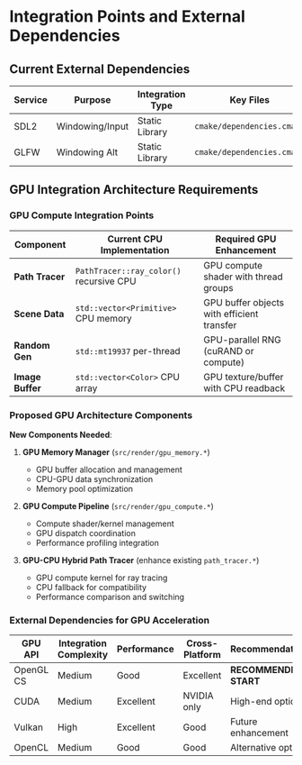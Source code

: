 # Integration Points and External Dependencies

## Current External Dependencies

| Service | Purpose         | Integration Type | Key Files                      |
| ------- | --------------- | ---------------- | ------------------------------ |
| SDL2    | Windowing/Input | Static Library   | `cmake/dependencies.cmake`     |
| GLFW    | Windowing Alt   | Static Library   | `cmake/dependencies.cmake`     |

## GPU Integration Architecture Requirements

### GPU Compute Integration Points

| Component        | Current CPU Implementation                | Required GPU Enhancement                    |
| ---------------- | ----------------------------------------- | ------------------------------------------- |
| **Path Tracer**  | `PathTracer::ray_color()` recursive CPU  | GPU compute shader with thread groups      |
| **Scene Data**   | `std::vector<Primitive>` CPU memory      | GPU buffer objects with efficient transfer |
| **Random Gen**   | `std::mt19937` per-thread                 | GPU-parallel RNG (cuRAND or compute)       |
| **Image Buffer** | `std::vector<Color>` CPU array           | GPU texture/buffer with CPU readback       |

### Proposed GPU Architecture Components

**New Components Needed**:

1. **GPU Memory Manager** (`src/render/gpu_memory.*`)
   - GPU buffer allocation and management
   - CPU-GPU data synchronization
   - Memory pool optimization

2. **GPU Compute Pipeline** (`src/render/gpu_compute.*`)
   - Compute shader/kernel management
   - GPU dispatch coordination
   - Performance profiling integration

3. **GPU-CPU Hybrid Path Tracer** (enhance existing `path_tracer.*`)
   - GPU compute kernel for ray tracing
   - CPU fallback for compatibility
   - Performance comparison and switching

### External Dependencies for GPU Acceleration

| GPU API    | Integration Complexity | Performance | Cross-Platform | Recommendation        |
| ---------- | ---------------------- | ----------- | -------------- | --------------------- |
| OpenGL CS  | Medium                 | Good        | Excellent      | **RECOMMENDED START** |
| CUDA       | Medium                 | Excellent   | NVIDIA only    | High-end option       |
| Vulkan     | High                   | Excellent   | Good           | Future enhancement    |
| OpenCL     | Medium                 | Good        | Good           | Alternative option    |
